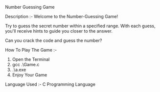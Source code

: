 Number Guessing Game


Description :-  Welcome to the Number-Guessing Game!

Try to guess the secret number within a specified range.
With each guess, you'll receive hints to guide you closer to the answer.

Can you crack the code and guess the number?


How To Play The Game :-

1. Open the Terminal
2. gcc .\Game.c
3. .\a.exe
4. Enjoy Your Game

Language Used :-
C Programming Language
